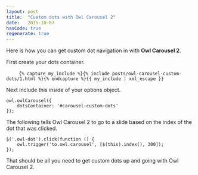 ```yaml
---
layout: post
title:  "Custom dots with Owl Carousel 2"
date:   2015-10-07
hasCode: true
regenerate: true
---
```


Here is how you can get custom dot navigation in with **Owl Carousel 2**.

First create your dots container.

<pre data-language="html">
    <code data-language="html">{% capture my_include %}{% include posts/owl-carousel-custom-dots/1.html %}{% endcapture %}{{ my_include | xml_escape }}</code>
</pre>

Next include this inside of your options object.

<pre data-language="javascript"><code data-language="javascript">owl.owlCarousel({
    dotsContainer: '#carousel-custom-dots'
});
</code></pre>

The following tells Owl Carousel 2 to go to a slide based on the index of the dot that was clicked.

<pre data-language="javascript"><code data-language="javascript">$('.owl-dot').click(function () {
    owl.trigger('to.owl.carousel', [$(this).index(), 300]);
});
</code></pre>

That should be all you need to get custom dots up and going with Owl Carousel 2.